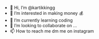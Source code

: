 - 👋 Hi, I’m @kartikkingg
- 👀 I’m interested in making money 💰 
- 🌱 I’m currently learning coding 
- 💞️ I’m looking to collaborate on ...
- 📫 How to reach me dm me on instagram 

<!---
kartikkingg/kartikkingg is a ✨ special ✨ repository because its `README.md` (this file) appears on your GitHub profile.
You can click the Preview link to take a look at your changes.
--->
